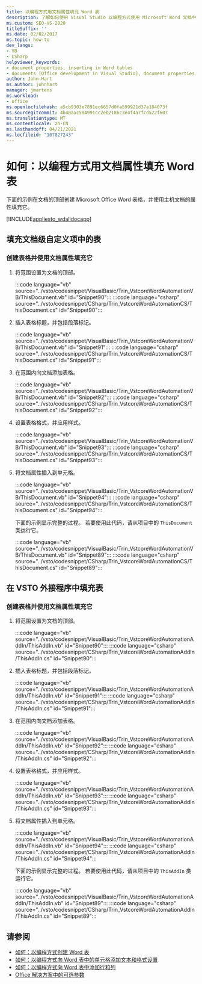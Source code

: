 ```yaml
---
title: 以编程方式用文档属性填充 Word 表
description: 了解如何使用 Visual Studio 以编程方式使用 Microsoft Word 文档中的文档属性填充表。
ms.custom: SEO-VS-2020
titleSuffix: ''
ms.date: 02/02/2017
ms.topic: how-to
dev_langs:
- VB
- CSharp
helpviewer_keywords:
- document properties, inserting in Word tables
- documents [Office development in Visual Studio], document properties
author: John-Hart
ms.author: johnhart
manager: jmartens
ms.workload:
- office
ms.openlocfilehash: a5cb9303e7891ec6657d0fa599921d37a184073f
ms.sourcegitcommit: 4b40aac584991cc2eb2186c3e4f4a7fcd522f607
ms.translationtype: MT
ms.contentlocale: zh-CN
ms.lasthandoff: 04/21/2021
ms.locfileid: "107827243"
---
```

# <a name="how-to-programmatically-populate-word-tables-with-document-properties"></a>如何：以编程方式用文档属性填充 Word 表
  下面的示例在文档的顶部创建 Microsoft Office Word 表格，并使用主机文档的属性填充它。

 [!INCLUDE[appliesto_wdalldocapp](../vsto/includes/appliesto-wdalldocapp-md.md)]

## <a name="populate-tables-in-a-document-level-customization"></a>填充文档级自定义项中的表

### <a name="to-create-a-table-and-populate-it-with-document-properties"></a>创建表格并使用文档属性填充它

1. 将范围设置为文档的顶部。

    :::code language="vb" source="../vsto/codesnippet/VisualBasic/Trin_VstcoreWordAutomationVB/ThisDocument.vb" id="Snippet90":::
    :::code language="csharp" source="../vsto/codesnippet/CSharp/Trin_VstcoreWordAutomationCS/ThisDocument.cs" id="Snippet90":::

2. 插入表格标题，并包括段落标记。

    :::code language="vb" source="../vsto/codesnippet/VisualBasic/Trin_VstcoreWordAutomationVB/ThisDocument.vb" id="Snippet91":::
    :::code language="csharp" source="../vsto/codesnippet/CSharp/Trin_VstcoreWordAutomationCS/ThisDocument.cs" id="Snippet91":::

3. 在范围内向文档添加表格。

    :::code language="vb" source="../vsto/codesnippet/VisualBasic/Trin_VstcoreWordAutomationVB/ThisDocument.vb" id="Snippet92":::
    :::code language="csharp" source="../vsto/codesnippet/CSharp/Trin_VstcoreWordAutomationCS/ThisDocument.cs" id="Snippet92":::

4. 设置表格格式，并应用样式。

    :::code language="vb" source="../vsto/codesnippet/VisualBasic/Trin_VstcoreWordAutomationVB/ThisDocument.vb" id="Snippet93":::
    :::code language="csharp" source="../vsto/codesnippet/CSharp/Trin_VstcoreWordAutomationCS/ThisDocument.cs" id="Snippet93":::

5. 将文档属性插入到单元格。

    :::code language="vb" source="../vsto/codesnippet/VisualBasic/Trin_VstcoreWordAutomationVB/ThisDocument.vb" id="Snippet94":::
    :::code language="csharp" source="../vsto/codesnippet/CSharp/Trin_VstcoreWordAutomationCS/ThisDocument.cs" id="Snippet94":::

   下面的示例显示完整的过程。 若要使用此代码，请从项目中的 `ThisDocument` 类运行它。

   :::code language="vb" source="../vsto/codesnippet/VisualBasic/Trin_VstcoreWordAutomationVB/ThisDocument.vb" id="Snippet89":::
   :::code language="csharp" source="../vsto/codesnippet/CSharp/Trin_VstcoreWordAutomationCS/ThisDocument.cs" id="Snippet89":::

## <a name="populate-tables-in-a-vsto-add-in"></a>在 VSTO 外接程序中填充表

### <a name="to-create-a-table-and-populate-it-with-document-properties"></a>创建表格并使用文档属性填充它

1. 将范围设置为文档的顶部。

    :::code language="vb" source="../vsto/codesnippet/VisualBasic/Trin_VstcoreWordAutomationAddIn/ThisAddIn.vb" id="Snippet90":::
    :::code language="csharp" source="../vsto/codesnippet/CSharp/Trin_VstcoreWordAutomationAddIn/ThisAddIn.cs" id="Snippet90":::

2. 插入表格标题，并包括段落标记。

    :::code language="vb" source="../vsto/codesnippet/VisualBasic/Trin_VstcoreWordAutomationAddIn/ThisAddIn.vb" id="Snippet91":::
    :::code language="csharp" source="../vsto/codesnippet/CSharp/Trin_VstcoreWordAutomationAddIn/ThisAddIn.cs" id="Snippet91":::

3. 在范围内向文档添加表格。

    :::code language="vb" source="../vsto/codesnippet/VisualBasic/Trin_VstcoreWordAutomationAddIn/ThisAddIn.vb" id="Snippet92":::
    :::code language="csharp" source="../vsto/codesnippet/CSharp/Trin_VstcoreWordAutomationAddIn/ThisAddIn.cs" id="Snippet92":::

4. 设置表格格式，并应用样式。

    :::code language="vb" source="../vsto/codesnippet/VisualBasic/Trin_VstcoreWordAutomationAddIn/ThisAddIn.vb" id="Snippet93":::
    :::code language="csharp" source="../vsto/codesnippet/CSharp/Trin_VstcoreWordAutomationAddIn/ThisAddIn.cs" id="Snippet93":::

5. 将文档属性插入到单元格。

    :::code language="vb" source="../vsto/codesnippet/VisualBasic/Trin_VstcoreWordAutomationAddIn/ThisAddIn.vb" id="Snippet94":::
    :::code language="csharp" source="../vsto/codesnippet/CSharp/Trin_VstcoreWordAutomationAddIn/ThisAddIn.cs" id="Snippet94":::

   下面的示例显示完整的过程。 若要使用此代码，请从项目中的 `ThisAddIn` 类运行它。

   :::code language="vb" source="../vsto/codesnippet/VisualBasic/Trin_VstcoreWordAutomationAddIn/ThisAddIn.vb" id="Snippet89":::
   :::code language="csharp" source="../vsto/codesnippet/CSharp/Trin_VstcoreWordAutomationAddIn/ThisAddIn.cs" id="Snippet89":::

## <a name="see-also"></a>请参阅
- [如何：以编程方式创建 Word 表](../vsto/how-to-programmatically-create-word-tables.md)
- [如何：以编程方式向 Word 表中的单元格添加文本和格式设置](../vsto/how-to-programmatically-add-text-and-formatting-to-cells-in-word-tables.md)
- [如何：以编程方式向 Word 表中添加行和列](../vsto/how-to-programmatically-add-rows-and-columns-to-word-tables.md)
- [Office 解决方案中的可选参数](../vsto/optional-parameters-in-office-solutions.md)
